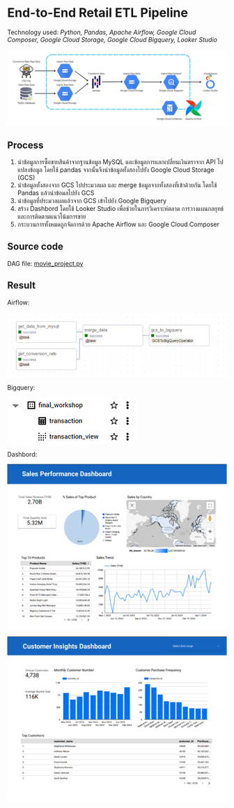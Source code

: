 # End-to-End Retail ETL Pipeline

Technology used: *Python, Pandas, Apache Airflow, Google Cloud Composer, Google Cloud Storage, Google Cloud Bigquery, Looker Studio*

![Data Pipeline Diagram](https://github.com/saksit63/datath-project/blob/main/img/workflow.png)

## Process
 1. นำข้อมูลการซื้อขายสินค้าจากฐานข้อมูล MySQL และข้อมูลการแลกเปลี่ยนเงินตราจาก API ไปแปลงข้อมูล โดยใช้ pandas จากนั้นจึงนำข้อมูลทั้งสองไปยัง Google Cloud Storage (GCS)
 2. นำข้อมูลทั้งสองจาก GCS ไปประมวลผล และ merge ข้อมูลจากทั้งสองที่เข้าด้วยกัน โดยใช้ Pandas แล้วนำข้อมลไปยัง GCS
 4. นำข้อมูลที่ประมวลผลแล้วจาก GCS เข้าไปยัง Google Bigquery
 5. สร้าง Dashbord โดยใช้ Looker Studio เพื่อช่วยในการวิเคราะห์ตลาด การวางแผนกลยุทธ์ และการติดตามแนวโน้มการขาย
 6. กระบวนการทั้งหมดถูกจัดการด้วย Apache Airflow และ Google Cloud Composer

## Source code
DAG file: [movie_project.py](https://github.com/saksit63/datath-project/blob/main/dags/datath_project.py)


## Result
Airflow:

![Airlofw](https://github.com/saksit63/datath-project/blob/main/result/airflow_dag.png)

Bigquery:

![Bigquery](https://github.com/saksit63/datath-project/blob/main/result/bigquery_datath.png)

Dashbord: 

![Dashboard1](https://github.com/saksit63/datath-project/blob/main/result/dashboard_1.png)

![Dashboard2](https://github.com/saksit63/datath-project/blob/main/result/dashboard_2.png)


